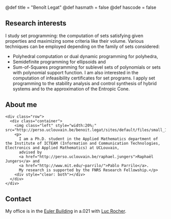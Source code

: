 @def title = "Benoît Legat"
@def hasmath = false
@def hascode = false
<!-- Note: by default hasmath == true and hascode == false. You can change this in
the config file by setting hasmath = false for instance and just setting it to true
where appropriate -->

## Research interests

I study set programming: the computation of sets satisfying given properties and maximizing some criteria like their volume.
Various techniques can be employed depending on the family of sets considered:
* Polyhedral computation or dual dynamic programming for polyhedra,
* Semidefinite programming for ellipsoids and
* Sum-of-Squares programming for sublevel sets of polynomials or sets with polynomial support function.
I am also interested in the computation of infeasibility certificates for set programs.
I apply set programming to the stability analysis and control synthesis of hybrid systems and to the approximation of the Entropic Cone.

## About me

<!-- raw html to allow a responsive row  -->
~~~
<div class="row">
  <div class="container">
    <img class="left" style="width:20%;" src="http://perso.uclouvain.be/benoit.legat/sites/default/files/small_1.jpg">
    <p>
      I am a Ph.D. student in the Applied Mathematics department of the Institute of ICTEAM (Information and Communication Technologies, Electronics and Applied Mathematics) at UCLouvain,
      advised by
      <a href="http://perso.uclouvain.be/raphael.jungers">Raphaël Jungers</a> and
      <a href="http://www.mit.edu/~parrilo/">Pablo Parrilo</a>.
      My research is supported by the FNRS Research Fellowship.</p>
    <div style="clear: both"></div>
  </div>
</div>
~~~

## Contact

My office is in the [Euler Building](https://www.uclouvain.be/en-416286.html) in a.021 with [Luc Rocher](https://rocher.lc).
